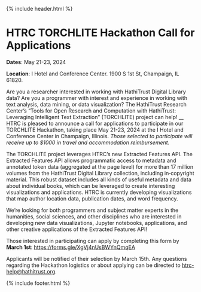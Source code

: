 {% include header.html %}

# HTRC TORCHLITE Hackathon Call for Applications
**Dates**: May 21-23, 2024

**Location**: I Hotel and Conference Center. 1900 S 1st St, Champaign, IL 61820.

Are you a researcher interested in working with HathiTrust Digital Library data? Are you a programmer with interest and experience in working with text analysis, data mining, or data visualization?  The HathiTrust Research Center’s “Tools for Open Research and Computation with HathiTrust: Leveraging Intelligent Text Extraction” (TORCHLITE) project can help!
__
HTRC is pleased to announce a call for applications to participate in our TORCHLITE Hackathon, taking place May 21-23, 2024 at the I Hotel and Conference Center in Champaign, Illinois. *Those selected to participate will receive up to $1000 in travel and accommodation reimbursement.*

The TORCHLITE project leverages HTRC’s new Extracted Features API. The Extracted Features API allows programmatic access to metadata and annotated token data (aggregated at the page level) for more than 17 million volumes from the HathiTrust Digital Library collection, including in‑copyright material. This robust dataset includes all kinds of useful metadata and data about individual books, which can be leveraged to create interesting visualizations and applications. HTRC is currently developing visualizations that map author location data, publication dates, and word frequency.

We’re looking for both programmers and subject matter experts in the humanities, social sciences, and other disciplines who are interested in developing new data visualizations, Jupyter notebooks, applications, and other creative applications of the Extracted Features API!

Those interested in participating can apply by completing this form by **March 1st**: <https://forms.gle/XgVj4nUsBWYnQmqEA>

Applicants will be notified of their selection by March 15th. Any questions regarding the Hackathon logistics or about applying can be directed to [htrc-help@hathitrust.org](mailto:htrc-help@hathitrust.org).
 
{% include footer.html %}
